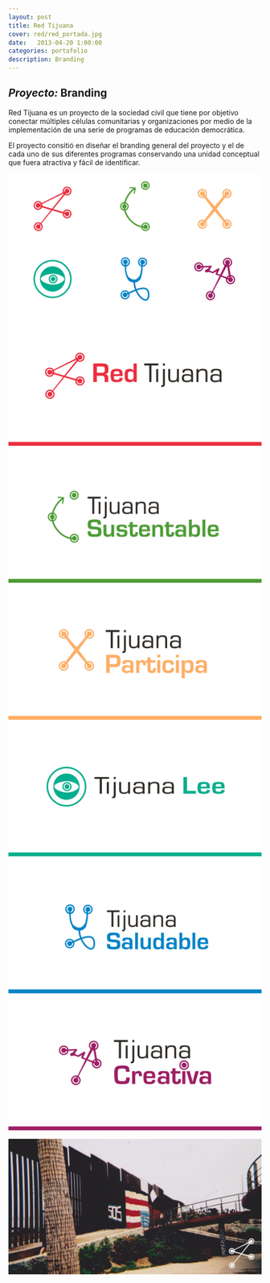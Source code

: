 ```yaml
---
layout: post
title: Red Tijuana
cover: red/red_portada.jpg
date:   2013-04-20 1:00:00
categories: portafolio
description: Branding
---
```


## _Proyecto:_ Branding

Red Tijuana es un proyecto de la sociedad civil que tiene por objetivo conectar múltiples células comunitarias y organizaciones por medio de la implementación de una serie de programas de educación democrática.

El proyecto consitió en diseñar el branding general del proyecto y el de cada uno de sus diferentes programas conservando una unidad conceptual que fuera atractiva y fácil de identificar.  

![proyecto-01][proyecto-01]
![proyecto-02][proyecto-02]
![proyecto-03][proyecto-03]
![proyecto-04][proyecto-04]
![proyecto-05][proyecto-05]
![proyecto-06][proyecto-06]
![proyecto-06][proyecto-07]

![proyecto-06][proyecto-08]

[proyecto-01]: /images/red/red_01.jpg
[proyecto-02]: /images/red/red_02.jpg
[proyecto-03]: /images/red/red_03.jpg
[proyecto-04]: /images/red/red_04.jpg
[proyecto-05]: /images/red/red_05.jpg
[proyecto-06]: /images/red/red_06.jpg
[proyecto-07]: /images/red/red_07.jpg
[proyecto-08]: /images/red/red_08.jpg

